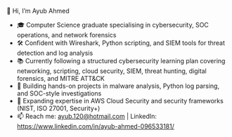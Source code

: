 👋 Hi, I’m Ayub Ahmed

- 🎓 Computer Science graduate specialising in cybersecurity, SOC operations, and network forensics
- 🛠 Confident with Wireshark, Python scripting, and SIEM tools for threat detection and log analysis
- 📚 Currently following a structured cybersecurity learning plan covering networking, scripting, cloud security, SIEM, threat hunting, digital forensics, and MITRE ATT&CK
- 📂 Building hands-on projects in malware analysis, Python log parsing, and SOC-style investigations
- 🌱 Expanding expertise in AWS Cloud Security and security frameworks (NIST, ISO 27001, Security+)
- 📫 Reach me: ayub.120@hotmail.com | LinkedIn: https://www.linkedin.com/in/ayub-ahmed-096533181/

